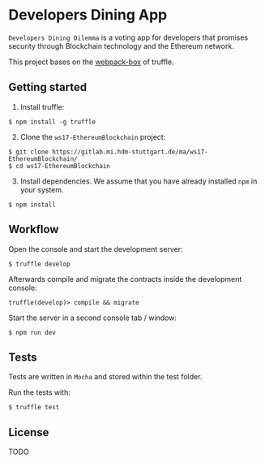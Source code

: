 # Developers Dining App

`Developers Dining Dilemma` is a voting app for developers that promises security through Blockchain technology and the Ethereum network.

This project bases on the [webpack-box](https://github.com/truffle-box/webpack-box) of truffle.

## Getting started

1. Install truffle: 
  ```shell
  $ npm install -g truffle
  ```

2. Clone the `ws17-EthereumBlockchain` project:

  ```shell
  $ git clone https://gitlab.mi.hdm-stuttgart.de/ma/ws17-EthereumBlockchain/
  $ cd ws17-EthereumBlockchain
  ```

3. Install dependencies. We assume that you have already installed `npm` in your system.

  ```shell
  $ npm install
  ```

## Workflow

  Open the console and start the development server:

  ```shell
  $ truffle develop 
  ```

  Afterwards compile and migrate the contracts inside the development console:

  ```shell 
  truffle(develop)> compile && migrate
  ``` 


  Start the server in a second console tab / window:
  ```shell
  $ npm run dev
  ```

## Tests
  Tests are written in `Mocha` and stored within the test folder. 

  Run the tests with:

  ```shell
  $ truffle test
  ```

## License

TODO
